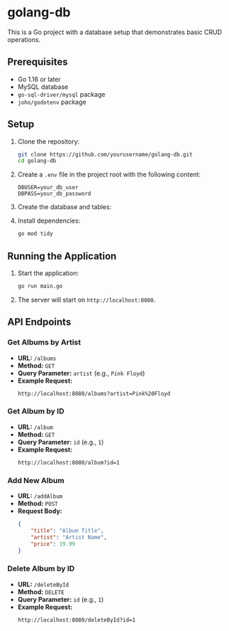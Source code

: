 # golang-db

This is a Go project with a database setup that demonstrates basic CRUD operations.

## Prerequisites

- Go 1.16 or later
- MySQL database
- `go-sql-driver/mysql` package
- `joho/godotenv` package

## Setup

1. Clone the repository:
    ```sh
    git clone https://github.com/yourusername/golang-db.git
    cd golang-db
    ```

2. Create a `.env` file in the project root with the following content:
    ```env
    DBUSER=your_db_user
    DBPASS=your_db_password
    ```

3. Create the database and tables:


4. Install dependencies:
    ```sh
    go mod tidy
    ```

## Running the Application

1. Start the application:
    ```sh
    go run main.go
    ```

2. The server will start on `http://localhost:8080`.

## API Endpoints

### Get Albums by Artist

- **URL:** `/albums`
- **Method:** `GET`
- **Query Parameter:** `artist` (e.g., `Pink Floyd`)
- **Example Request:**
    ```
    http://localhost:8080/albums?artist=Pink%20Floyd
    ```

### Get Album by ID

- **URL:** `/album`
- **Method:** `GET`
- **Query Parameter:** `id` (e.g., `1`)
- **Example Request:**
    ```
    http://localhost:8080/album?id=1
    ```

### Add New Album

- **URL:** `/addAlbum`
- **Method:** `POST`
- **Request Body:**
    ```json
    {
        "title": "Album Title",
        "artist": "Artist Name",
        "price": 19.99
    }
    ```

### Delete Album by ID

- **URL:** `/deleteById`
- **Method:** `DELETE`
- **Query Parameter:** `id` (e.g., `1`)
- **Example Request:**
    ```
    http://localhost:8080/deleteById?id=1
    ```
